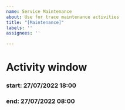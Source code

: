 ```yaml
---
name: Service Maintenance
about: Use for trace maintenance activities
title: "[Maintenance]"
labels: ''
assignees: ''

---
```


# Activity window

### start: 27/07/2022 18:00
### end:   27/07/2022 08:00

